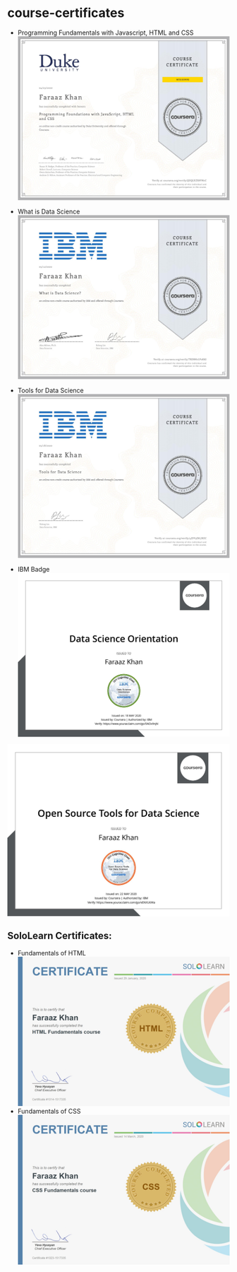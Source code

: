 # course-certificates

* Programming Fundamentals with Javascript, HTML and CSS
![Programming Fundamentals with Javascript, HTML and CSS](https://github.com/FaraazKhhan/course-certificates/blob/master/HTML_CSS_JS.jpg)

* What is Data Science
![What is Data Science](https://github.com/FaraazKhhan/course-certificates/blob/master/What_is_Data-Science.jpg)

* Tools for Data Science
![Tools for Data Science](https://github.com/FaraazKhhan/course-certificates/blob/master/Tools_for_Data-Science.jpg)

* IBM Badge
![IBM Badge for Data Science Orientation](https://github.com/FaraazKhhan/course-certificates/blob/master/Data_Science_Orientation_Badge.jpg)

![IBM Badge for Open Source Tools for Data Science](https://github.com/FaraazKhhan/course-certificates/blob/master/Open_Source_Tools_for_Data_Science_Badge.jpg)


## SoloLearn Certificates:

* Fundamentals of HTML
![Fundamentals of HTML](https://github.com/FaraazKhhan/course-certificates/blob/master/HTML_certificate.jpg)<br/>
* Fundamentals of CSS
![Fundamentals of CSS](https://github.com/FaraazKhhan/course-certificates/blob/master/CSS_certificate.jpg)
